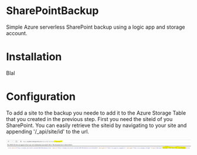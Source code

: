 # SharePointBackup
Simple Azure serverless SharePoint backup using a logic app and storage account.

# Installation

Blal

# Configuration

To add a site to the backup you neede to add it to the Azure Storage Table that you created in the previous step. First you need the siteid of you SharePoint. You can easily retrieve the siteid by navigating to your site and appending '/_api/site/id' to the url.

<img src="https://github.com/Robert1976/SharePointBackup/blob/master/images/getsiteid.PNG" width="900" >
